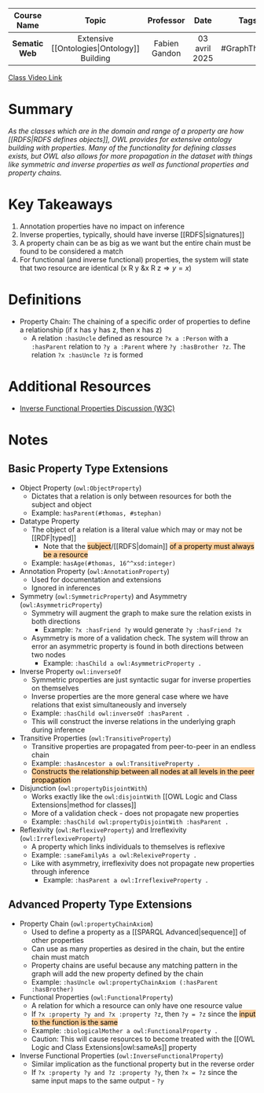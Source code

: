 |   Course Name   |                    Topic                    |   Professor   |     Date      |     Tags     |
| :-------------: | :-----------------------------------------: | :-----------: | :-----------: | :----------: |
| **Sematic Web** | Extensive [[Ontologies\|Ontology]] Building | Fabien Gandon | 03 avril 2025 | #GraphTheory |

[Class Video Link](https://dstisas-my.sharepoint.com/personal/johnny_najjar_dsti_institute/_layouts/15/stream.aspx?id=%2Fpersonal%2Fjohnny%5Fnajjar%5Fdsti%5Finstitute%2FDocuments%2FRecordings%281%29%2FA24%20%2D%20Common%20Link%20%2D%20DS%2DDE%2DDA%2D20250403%5F094949%2DMeeting%20Recording%2Emp4&ga=1&referrer=StreamWebApp%2EWeb&referrerScenario=AddressBarCopied%2Eview%2E398d60a4%2D9862%2D4d86%2Dba30%2D300e621c6eb1)

# Summary
*As the classes which are in the domain and range of a property are how [[RDFS|RDFS defines objects]], OWL provides for extensive ontology building with properties. Many of the functionality for defining classes exists, but OWL also allows for more propagation in the dataset with things like symmetric and inverse properties as well as functional properties and property chains.*

# Key Takeaways
1. Annotation properties have no impact on inference
2. Inverse properties, typically, should have inverse [[RDFS|signatures]]
3. A property chain can be as big as we want but the entire chain must be found to be considered a match
4. For functional (and inverse functional) properties, the system will state that two resource are identical ($\textrm{x R y \& x R z} \Rightarrow y = x$)

# Definitions
- Property Chain: The chaining of a specific order of properties to define a relationship (if x has y has z, then x has z)
	- A relation `:hasUncle` defined as resource `?x a :Person` with a `:hasParent` relation to `?y a :Parent` where `?y :hasBrother ?z`. The relation `?x :hasUncle ?z` is formed 

# Additional Resources
- [Inverse Functional Properties Discussion (W3C)](https://www.w3.org/wiki/InverseFunctionalProperty)

# Notes
## Basic Property Type Extensions
- Object Property (`owl:ObjectProperty`)
	- Dictates that a relation is only between resources for both the subject and object
	- Example: `hasParent(#thomas, #stephan)`
- Datatype Property
	- The object of a relation is a literal value which may or may not be [[RDF|typed]]
		- Note that the <mark style="background: #FFB86CA6;">subject</mark>/[[RDFS|domain]] <mark style="background: #FFB86CA6;">of a property must always be a resource</mark>
	- Example: `hasAge(#thomas, 16^^xsd:integer)`
- Annotation Property (`owl:AnnotationProperty`)
	- Used for documentation and extensions
	- Ignored in inferences
- Symmetry (`owl:SymmetricProperty`) and Asymmetry (`owl:AsymmetricProperty`)
	- Symmetry will augment the graph to make sure the relation exists in both directions
		- Example: `?x :hasFriend ?y` would generate `?y :hasFriend ?x`
	- Asymmetry is more of a validation check. The system will throw an error an asymmetric property is found in both directions between two nodes
		- Example: `:hasChild a owl:AsymmetricProperty .`
- Inverse Property `owl:inverseOf`
	- Symmetric properties are just syntactic sugar for inverse properties on themselves
	- Inverse properties are the more general case where we have relations that exist simultaneously and inversely
	- Example: `:hasChild owl:inverseOf :hasParent .`
	- This will construct the inverse relations in the underlying graph during inference
- Transitive Properties (`owl:TransitiveProperty`)
	- Transitive properties are propagated from peer-to-peer in an endless chain
	- Example: `:hasAncestor a owl:TransitiveProperty .`
	- <mark style="background: #FFB86CA6;">Constructs the relationship between all nodes at all levels in the peer propagation</mark>
- Disjunction (`owl:propertyDisjointWith`)
	- Works exactly like the `owl:disjointWith` [[OWL Logic and Class Extensions|method for classes]]
	- More of a validation check - does not propagate new properties
	- Example: `:hasChild owl:propertyDisjointWith :hasParent .`
- Reflexivity (`owl:ReflexiveProperty`) and Irreflexivity (`owl:IrreflexiveProperty`)
	- A property which links individuals to themselves is reflexive
	- Example: `:sameFamilyAs a owl:RelexiveProperty .`
	- Like with asymmetry, irreflexivity does not propagate new properties through inference
		- Example: `:hasParent a owl:IrreflexiveProperty .`
## Advanced Property Type Extensions
- Property Chain (`owl:propertyChainAxiom`)
	- Used to define a property as a [[SPARQL Advanced|sequence]] of other properties
	- Can use as many properties as desired in the chain, but the entire chain must match
	- Property chains are useful because any matching pattern in the graph will add the new property defined by the chain
	- Example: `:hasUncle owl:propertyChainAxiom (:hasParent :hasBrother)`
- Functional Properties (`owl:FunctionalProperty`)
	- A relation for which a resource can only have one resource value
	- If `?x :property ?y and ?x :property ?z`, then `?y = ?z` since the <mark style="background: #FFB86CA6;">input to the function is the same</mark>
	- Example: `:biologicalMother a owl:FunctionalProperty .`
	- Caution: This will cause resources to become treated with the [[OWL Logic and Class Extensions|owl:sameAs]] property
- Inverse Functional Properties (`owl:InverseFunctionalProperty`)
	- Similar implication as the functional property but in the reverse order
	-  If `?x :property ?y and ?z :property ?y`, then `?x = ?z` since the same input maps to the same output - `?y`